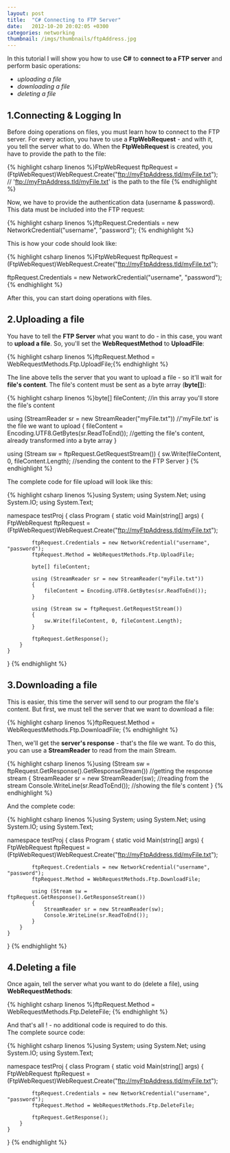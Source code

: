 ```yaml
---
layout: post
title:  "C# Connecting to FTP Server"
date:   2012-10-20 20:02:05 +0300
categories: networking
thumbnail: /imgs/thumbnails/ftpAddress.jpg
---
```


In this tutorial I will show you how to use **C#** to **connect to a FTP server** and perform basic operations:

- _uploading a file_  
- _downloading a file_  
- _deleting a file_

## 1.Connecting & Logging In

Before doing operations on files, you must learn how to connect to the FTP server. For every action, you have to use a **FtpWebRequest** - and with it, you tell the server what to do. When the **FtpWebRequest** is created, you have to provide the path to the file:

{% highlight csharp linenos %}FtpWebRequest ftpRequest = (FtpWebRequest)WebRequest.Create("ftp://myFtpAddress.tld/myFile.txt");
// 'ftp://myFtpAddress.tld/myFile.txt' is the path to the file
{% endhighlight %}

Now, we have to provide the authentication data (username & password). This data must be included into the FTP request:

{% highlight csharp linenos %}ftpRequest.Credentials = new NetworkCredential("username", "password");
{% endhighlight %}

This is how your code should look like:

{% highlight csharp linenos %}FtpWebRequest ftpRequest = (FtpWebRequest)WebRequest.Create("ftp://myFtpAddress.tld/myFile.txt");

ftpRequest.Credentials = new NetworkCredential("username", "password");
{% endhighlight %}

After this, you can start doing operations with files.

## 2.Uploading a file

You have to tell the **FTP Server** what you want to do - in this case, you want to **upload a file**. So, you'll set the **WebRequestMethod** to **UploadFile**:

{% highlight csharp linenos %}ftpRequest.Method = WebRequestMethods.Ftp.UploadFile;{% endhighlight %}

The line above tells the server that you want to upload a file - so it'll wait for **file's content**. The file's content must be sent as a byte array (**byte[]**):

{% highlight csharp linenos %}byte[] fileContent;  //in this array you'll store the file's content

using (StreamReader sr = new StreamReader("myFile.txt"))  //'myFile.txt' is the file we want to upload
{
       fileContent = Encoding.UTF8.GetBytes(sr.ReadToEnd()); //getting the file's content, already transformed into a byte array
}

using (Stream sw = ftpRequest.GetRequestStream())
{
       sw.Write(fileContent, 0, fileContent.Length);  //sending the content to the FTP Server
}
{% endhighlight %}

The complete code for file upload will look like this:

{% highlight csharp linenos %}using System;
using System.Net;
using System.IO;
using System.Text;

namespace testProj
{
    class Program
    {
        static void Main(string[] args)
        {
            FtpWebRequest ftpRequest = (FtpWebRequest)WebRequest.Create("ftp://myFtpAddress.tld/myFile.txt");

            ftpRequest.Credentials = new NetworkCredential("username", "password");
            ftpRequest.Method = WebRequestMethods.Ftp.UploadFile;

            byte[] fileContent;

            using (StreamReader sr = new StreamReader("myFile.txt"))
            {
                fileContent = Encoding.UTF8.GetBytes(sr.ReadToEnd()); 
            }

            using (Stream sw = ftpRequest.GetRequestStream())
            {
                sw.Write(fileContent, 0, fileContent.Length);
            }

            ftpRequest.GetResponse();
        }
    }
}
{% endhighlight %}

## 3.Downloading a file

This is easier, this time the server will send to our program the file's content. But first, we must tell the server that we want to download a file:

{% highlight csharp linenos %}ftpRequest.Method = WebRequestMethods.Ftp.DownloadFile;
{% endhighlight %}

Then, we'll get the **server's response** - that's the file we want. To do this, you can use a **StreamReader** to read from the main Stream.

{% highlight csharp linenos %}using (Stream sw = ftpRequest.GetResponse().GetResponseStream())  //getting the response stream
{
      StreamReader sr = new StreamReader(sw);   //reading from the stream
      Console.WriteLine(sr.ReadToEnd());   //showing the file's content
}
{% endhighlight %}

And the complete code:

{% highlight csharp linenos %}using System;
using System.Net;
using System.IO;
using System.Text;

namespace testProj
{
    class Program
    {
        static void Main(string[] args)
        {
            FtpWebRequest ftpRequest = (FtpWebRequest)WebRequest.Create("ftp://myFtpAddress.tld/myFile.txt");

            ftpRequest.Credentials = new NetworkCredential("username", "password");
            ftpRequest.Method = WebRequestMethods.Ftp.DownloadFile;

            using (Stream sw = ftpRequest.GetResponse().GetResponseStream())
            {
                StreamReader sr = new StreamReader(sw);
                Console.WriteLine(sr.ReadToEnd());
            }
        }
    }
}
{% endhighlight %}

## 4.Deleting a file

Once again, tell the server what you want to do (delete a file), using **WebRequestMethods**:

{% highlight csharp linenos %}ftpRequest.Method = WebRequestMethods.Ftp.DeleteFile;
{% endhighlight %}

And that's all ! - no additional code is required to do this.  
The complete source code:

{% highlight csharp linenos %}using System;
using System.Net;
using System.IO;
using System.Text;

namespace testProj
{
    class Program
    {
        static void Main(string[] args)
        {
            FtpWebRequest ftpRequest = (FtpWebRequest)WebRequest.Create("ftp://myFtpAddress.tld/myFile.txt");

            ftpRequest.Credentials = new NetworkCredential("username", "password");
            ftpRequest.Method = WebRequestMethods.Ftp.DeleteFile;

            ftpRequest.GetResponse();  
        }
    }
}
{% endhighlight %}